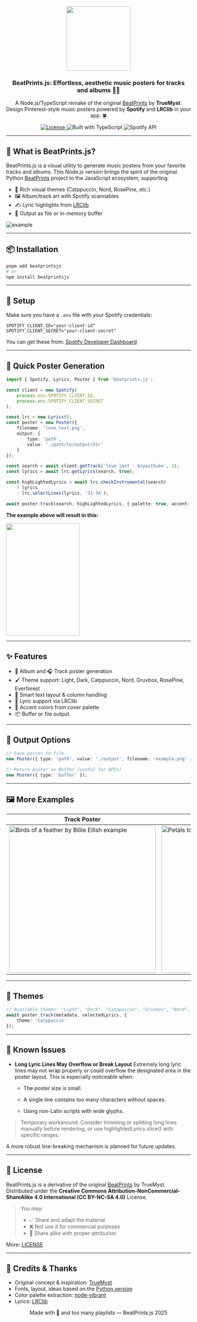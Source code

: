 <h3 align="center">
    <img src="https://i.ibb.co/CWY693F/beatprints-logo.png" width="175"/>
</h3>
<h3 align="center">
    BeatPrints.js: Effortless, aesthetic music posters for tracks and albums 🎷✨
</h3>

<p align="center">A Node.js/TypeScript remake of the original <a href="https://github.com/TrueMyst/BeatPrints">BeatPrints</a> by <b>TrueMyst</b>.<br />
Design Pinterest-style music posters powered by <b>Spotify</b> and <b>LRClib</b> in your app. 🍀</p>

<p align="center">
  <a href="https://creativecommons.org/licenses/by-nc-sa/4.0/">
    <img alt="License" src="https://img.shields.io/badge/License-CC_BY--NC--SA_4.0-%23c4b9a6?style=for-the-badge&logo=Pinboard&logoColor=%23b5a790&labelColor=%23312123">
  </a>
  <img alt="Built with TypeScript" src="https://img.shields.io/badge/TypeScript-%E2%9C%A8-c4b9a6?style=for-the-badge&logo=TypeScript&logoColor=%23b5a790&labelColor=%23312123">
  <img alt="Spotify API" src="https://img.shields.io/badge/Spotify_API-integrated-c4b9a6.svg?style=for-the-badge&logo=Spotify&logoColor=%23b5a790&labelColor=%23312123">
</p>

---

## 🚀 What is BeatPrints.js?

BeatPrints.js is a visual utility to generate music posters from your favorite tracks and albums. This Node.js version brings the spirit of the original Python [BeatPrints](https://github.com/TrueMyst/BeatPrints) project to the JavaScript ecosystem, supporting:

* 🎨 Rich visual themes (Catppuccin, Nord, RosePine, etc.)
* 🖼️ Album/track art with Spotify scannables
* ✍️ Lyric highlights from [LRClib](https://lrclib.net)
* 📄 Output as file or in-memory buffer

![example](https://imgur.com/aEdGN8T.png)

---

## 📦 Installation

```bash
pnpm add beatprintsjs
# or
npm install beatprintsjs
```

---

## 🌱 Setup

Make sure you have a `.env` file with your Spotify credentials:

```env
SPOTIFY_CLIENT_ID="your-client-id"
SPOTIFY_CLIENT_SECRET="your-client-secret"
```

You can get these from: [Spotify Developer Dashboard](https://developer.spotify.com/dashboard)

---

## 🎀 Quick Poster Generation

```ts
import { Spotify, Lyrics, Poster } from 'beatprints.js';

const client = new Spotify(
    process.env.SPOTIFY_CLIENT_ID, 
    process.env.SPOTIFY_CLIENT_SECRET
);

const lrc = new Lyrics();
const poster = new Poster({ 
    filename: 'love_lost.png', 
    output: { 
        type: 'path',
        value: './path/to/output/dir'
    }
});

const search = await client.getTrack('love lost - boywithuke', 1);
const lyrics = await lrc.getLyrics(search, true);

const highLightedLyrics = await lrc.checkInstrumental(search) 
    ? lyrics 
    : lrc.selectLines(lyrics, '31-34');

await poster.track(search, highLightedLyrics, { palette: true, accent: true });
```

<b>The example above will result in this:</b>
<div>
    <img src="https://imgur.com/yVVo0CV.png" width="200px" height="305px" />
</div>

---

## ✨ Features

* 📀 Album and 🎧 Track poster generation
* 🖌️ Theme support: Light, Dark, Catppuccin, Nord, Gruvbox, RosePine, Everforest
* 🧠 Smart text layout & column handling
* 🎼 Lyric support via LRClib
* 🌈 Accent colors from cover palette
* 📦 Buffer or file output

---

## 📁 Output Options

```ts
// Save poster to file
new Poster({ type: 'path', value: './output', filename: 'example.png' /* optional */ });

// Return poster as Buffer (useful for APIs)
new Poster({ type: 'buffer' });
```

---

## 🖼️ More Examples<br>

<div align="center">
    <table>
        <thead>
            <tr>
                <th>Track Poster</th>
                <th>Album poster</th>
                <th>Custom cover</th>
            </tr>
        </thead>
        <tbody>
            <tr>
                <td><img src="https://imgur.com/aGjB9iM.png" width="400px" alt="Birds of a feather by Billie Eilish example" /></td>
                <td><img src="https://imgur.com/5pts38J.png" width="400px" alt="Petals to thorns by d4vd example" /></td>
                <td><img src="https://imgur.com/0sxW0Jf.png" width="400px" alt="Here with me by d4vd with custom cover example" /></td>
            </tr>
        </tbody>
    </table>
</div>

---

## 🎨 Themes

```ts
// Available themes: "Light", "Dark", "Catppuccin", "Gruvbox", "Nord", "RosePine", "Everforest"
await poster.track(metadata, selectedLyrics, {
    theme: 'Catppuccin'
});
```

---

## 🐞 Known Issues

* **Long Lyric Lines May Overflow or Break Layout**
Extremely long lyric lines may not wrap properly or could overflow the designated area in the poster layout.
This is especially noticeable when:

    - The poster size is small.

    - A single line contains too many characters without spaces.

    - Using non-Latin scripts with wide glyphs.

> Temporary workaround: Consider trimming or splitting long lines manually before rendering, or use highlightedLyrics.slice() with specific ranges.

A more robust line-breaking mechanism is planned for future updates.

---

## 📜 License

BeatPrints.js is a derivative of the original [BeatPrints](https://github.com/TrueMyst/BeatPrints) by TrueMyst.
Distributed under the **Creative Commons Attribution-NonCommercial-ShareAlike 4.0 International (CC BY-NC-SA 4.0)** License.

> You may:
>
> * ✅ Share and adapt the material
> * ❌ Not use it for commercial purposes
> * 🔁 Share alike with proper attribution

More: [LICENSE](https://creativecommons.org/licenses/by-nc-sa/4.0/)

---

## 💜 Credits & Thanks

* Original concept & inspiration: [TrueMyst](https://github.com/TrueMyst)
* Fonts, layout, ideas based on the [Python version](https://github.com/TrueMyst/BeatPrints)
* Color palette extraction: [node-vibrant](https://github.com/Vibrant-Colors/node-vibrant)
* Lyrics: [LRClib](https://lrclib.net)

<p align="center">
    Made with 🌌 and too many playlists — BeatPrints.js 2025
</p>
